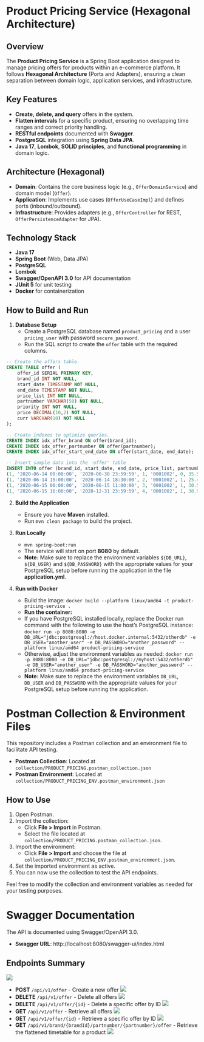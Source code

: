 # Product Pricing Service (Hexagonal Architecture)

## Overview
The **Product Pricing Service** is a Spring Boot application designed to manage pricing offers for products within an e-commerce platform. It follows **Hexagonal Architecture** (Ports and Adapters), ensuring a clean separation between domain logic, application services, and infrastructure.

## Key Features
- **Create, delete, and query** offers in the system.
- **Flatten intervals** for a specific product, ensuring no overlapping time ranges and correct priority handling.
- **RESTful endpoints** documented with **Swagger**.
- **PostgreSQL** integration using **Spring Data JPA**.
- **Java 17**, **Lombok**, **SOLID principles**, and **functional programming** in domain logic.

## Architecture (Hexagonal)
- **Domain**: Contains the core business logic (e.g., `OfferDomainService`) and domain model (`Offer`).
- **Application**: Implements use cases (`OfferUseCaseImpl`) and defines ports (inbound/outbound).
- **Infrastructure**: Provides adapters (e.g., `OfferController` for REST, `OfferPersistenceAdapter` for JPA).

## Technology Stack
- **Java 17**  
- **Spring Boot** (Web, Data JPA)  
- **PostgreSQL**  
- **Lombok**  
- **Swagger/OpenAPI 3.0** for API documentation  
- **JUnit 5** for unit testing  
- **Docker** for containerization  

## How to Build and Run

1. **Database Setup**  
   - Create a PostgreSQL database named `product_pricing` and a user `pricing_user` with password `secure_password`.
   - Run the SQL script to create the `offer` table with the required columns.
   
```sql
-- Create the offers table.
CREATE TABLE offer (
    offer_id SERIAL PRIMARY KEY,
    brand_id INT NOT NULL,
    start_date TIMESTAMP NOT NULL,
    end_date TIMESTAMP NOT NULL,
    price_list INT NOT NULL,
    partnumber VARCHAR(50) NOT NULL,
    priority INT NOT NULL,
    price DECIMAL(10,2) NOT NULL,
    curr VARCHAR(10) NOT NULL
);

-- Create indexes to optimize queries.
CREATE INDEX idx_offer_brand ON offer(brand_id);
CREATE INDEX idx_offer_partnumber ON offer(partnumber);
CREATE INDEX idx_offer_start_end_date ON offer(start_date, end_date);

-- Insert sample data into the 'offer' table
INSERT INTO offer (brand_id, start_date, end_date, price_list, partnumber, priority, price, curr) VALUES
(1, '2020-06-14 00:00:00', '2020-06-30 23:59:59', 1, '0001002', 0, 35.50, 'EUR'),
(1, '2020-06-14 15:00:00', '2020-06-14 18:30:00', 2, '0001002', 1, 25.45, 'EUR'),
(1, '2020-06-15 00:00:00', '2020-06-15 11:00:00', 3, '0001002', 1, 30.50, 'EUR'),
(1, '2020-06-15 16:00:00', '2020-12-31 23:59:59', 4, '0001002', 1, 38.95, 'EUR');
```

2. **Build the Application**  
   - Ensure you have **Maven** installed.  
   - Run `mvn clean package` to build the project.

3. **Run Locally**  
   - `mvn spring-boot:run`  
   - The service will start on port **8080** by default.
   - **Note:** Make sure to replace the environment variables `${DB_URL}`, `${DB_USER}` and `${DB_PASSWORD}` with the appropriate values for your PostgreSQL setup before running the application in the file **application.yml**.

4. **Run with Docker**  
   - Build the image: `docker build --platform linux/amd64 -t product-pricing-service .`  
   - **Run the container:**
   - If you have PostgreSQL installed locally, replace the Docker run command with the following to use the host’s PostgreSQL instance:
     `docker run -p 8080:8080 -e DB_URL="jdbc:postgresql://host.docker.internal:5432/otherdb" -e DB_USER="another_user" -e DB_PASSWORD="another_password" --platform linux/amd64 product-pricing-service`
   - Otherwise, adjust the environment variables as needed:
     `docker run -p 8080:8080 -e DB_URL="jdbc:postgresql://myhost:5432/otherdb" -e DB_USER="another_user" -e DB_PASSWORD="another_password" --platform linux/amd64 product-pricing-service`
   - **Note:** Make sure to replace the environment variables `DB_URL`, `DB_USER` and `DB_PASSWORD` with the appropriate values for your PostgreSQL setup before running the application.
   
# Postman Collection & Environment Files

This repository includes a Postman collection and an environment file to facilitate API testing.

- **Postman Collection**: Located at `collection/PRODUCT_PRICING.postman_collection.json`
- **Postman Environment**: Located at `collection/PRODUCT_PRICING_ENV.postman_environment.json`

## How to Use

1. Open Postman.
2. Import the collection:
   - Click **File > Import** in Postman.
   - Select the file located at `collection/PRODUCT_PRICING.postman_collection.json`.
3. Import the environment:
   - Click **File > Import** and choose the file at `collection/PRODUCT_PRICING_ENV.postman_environment.json`.
4. Set the imported environment as active.
5. You can now use the collection to test the API endpoints.

Feel free to modify the collection and environment variables as needed for your testing purposes.  

# Swagger Documentation

The API is documented using Swagger/OpenAPI 3.0.

- **Swagger URL**: http://localhost:8080/swagger-ui/index.html

## Endpoints Summary
![](images/general.png)

- **POST** `/api/v1/offer` - Create a new offer
![](images/createNewOffer.png)
- **DELETE** `/api/v1/offer` - Delete all offers
![](images/deleteAllOffers.png)
- **DELETE** `/api/v1/offer/{id}` - Delete a specific offer by ID
![](images/deleteOfferId.png)
- **GET** `/api/v1/offer` - Retrieve all offers
![](images/getAllOffers.png)
- **GET** `/api/v1/offer/{id}` - Retrieve a specific offer by ID
![](images/getOfferId.png)
- **GET** `/api/v1/brand/{brandId}/partnumber/{partnumber}/offer` - Retrieve the flattened timetable for a product
![](images/brandId.png)